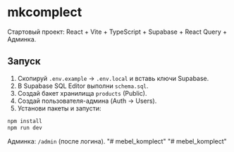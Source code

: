# mkcomplect

Стартовый проект: React + Vite + TypeScript + Supabase + React Query + Админка.

## Запуск
1) Скопируй `.env.example` → `.env.local` и вставь ключи Supabase.
2) В Supabase SQL Editor выполни `schema.sql`.
3) Создай бакет хранилища `products` (Public).
4) Создай пользователя-админа (Auth → Users).
5) Установи пакеты и запусти:
```bash
npm install
npm run dev
```

Админка: `/admin` (после логина).
"# mebel_komplect" 
"# mebel_komplect" 
